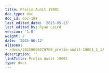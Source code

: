 ```yaml
---
title: Prelim Audit 19001
doc_type: doc
doc_id: doc-189
last_edited_date: '2025-05-25'
last_edited_by: Ryan Laird
version: '1.0'
weight: 2
date: '2025-06-12'
aliases:
- /docs/20250606070709_prelim-audit-19001_1_1/
description: ''
linkTitle: Prelim Audit 19001
type: docs
---
```


